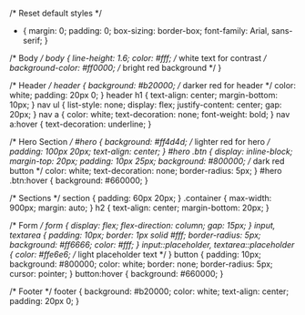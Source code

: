
/* Reset default styles */
* {
    margin: 0;
    padding: 0;
    box-sizing: border-box;
    font-family: Arial, sans-serif;
}

/* Body */
body {
    line-height: 1.6;
    color: #fff; /* white text for contrast */
    background-color: #ff0000; /* bright red background */
}

/* Header */
header {
    background: #b20000; /* darker red for header */
    color: white;
    padding: 20px 0;
}
header h1 {
    text-align: center;
    margin-bottom: 10px;
}
nav ul {
    list-style: none;
    display: flex;
    justify-content: center;
    gap: 20px;
}
nav a {
    color: white;
    text-decoration: none;
    font-weight: bold;
}
nav a:hover {
    text-decoration: underline;
}

/* Hero Section */
#hero {
    background: #ff4d4d; /* lighter red for hero */
    padding: 100px 20px;
    text-align: center;
}
#hero .btn {
    display: inline-block;
    margin-top: 20px;
    padding: 10px 25px;
    background: #800000; /* dark red button */
    color: white;
    text-decoration: none;
    border-radius: 5px;
}
#hero .btn:hover {
    background: #660000;
}

/* Sections */
section {
    padding: 60px 20px;
}
.container {
    max-width: 900px;
    margin: auto;
}
h2 {
    text-align: center;
    margin-bottom: 20px;
}

/* Form */
form {
    display: flex;
    flex-direction: column;
    gap: 15px;
}
input, textarea {
    padding: 10px;
    border: 1px solid #fff;
    border-radius: 5px;
    background: #ff6666;
    color: #fff;
}
input::placeholder, textarea::placeholder {
    color: #ffe6e6; /* light placeholder text */
}
button {
    padding: 10px;
    background: #800000;
    color: white;
    border: none;
    border-radius: 5px;
    cursor: pointer;
}
button:hover {
    background: #660000;
}

/* Footer */
footer {
    background: #b20000;
    color: white;
    text-align: center;
    padding: 20px 0;
}
